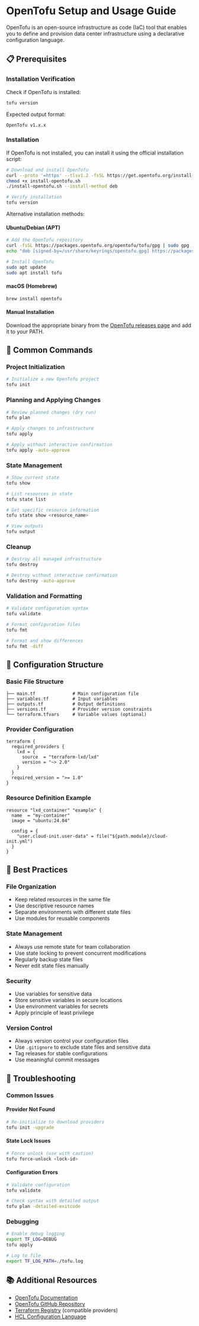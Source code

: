 # OpenTofu Setup and Usage Guide

OpenTofu is an open-source infrastructure as code (IaC) tool that enables you to define and provision data center infrastructure using a declarative configuration language.

## 📋 Prerequisites

### Installation Verification

Check if OpenTofu is installed:

```bash
tofu version
```

Expected output format:

```text
OpenTofu v1.x.x
```

### Installation

If OpenTofu is not installed, you can install it using the official installation script:

```bash
# Download and install OpenTofu
curl --proto '=https' --tlsv1.2 -fsSL https://get.opentofu.org/install-opentofu.sh -o install-opentofu.sh
chmod +x install-opentofu.sh
./install-opentofu.sh --install-method deb

# Verify installation
tofu version
```

Alternative installation methods:

#### Ubuntu/Debian (APT)

```bash
# Add the OpenTofu repository
curl -fsSL https://packages.opentofu.org/opentofu/tofu/gpg | sudo gpg --dearmor -o /usr/share/keyrings/opentofu.gpg
echo "deb [signed-by=/usr/share/keyrings/opentofu.gpg] https://packages.opentofu.org/opentofu/tofu/deb/ any main" | sudo tee /etc/apt/sources.list.d/opentofu.list

# Install OpenTofu
sudo apt update
sudo apt install tofu
```

#### macOS (Homebrew)

```bash
brew install opentofu
```

#### Manual Installation

Download the appropriate binary from the [OpenTofu releases page](https://github.com/opentofu/opentofu/releases) and add it to your PATH.

## 🚀 Common Commands

### Project Initialization

```bash
# Initialize a new OpenTofu project
tofu init
```

### Planning and Applying Changes

```bash
# Review planned changes (dry run)
tofu plan

# Apply changes to infrastructure
tofu apply

# Apply without interactive confirmation
tofu apply -auto-approve
```

### State Management

```bash
# Show current state
tofu show

# List resources in state
tofu state list

# Get specific resource information
tofu state show <resource_name>

# View outputs
tofu output
```

### Cleanup

```bash
# Destroy all managed infrastructure
tofu destroy

# Destroy without interactive confirmation
tofu destroy -auto-approve
```

### Validation and Formatting

```bash
# Validate configuration syntax
tofu validate

# Format configuration files
tofu fmt

# Format and show differences
tofu fmt -diff
```

## 🔧 Configuration Structure

### Basic File Structure

```text
├── main.tf              # Main configuration file
├── variables.tf         # Input variables
├── outputs.tf           # Output definitions
├── versions.tf          # Provider version constraints
└── terraform.tfvars     # Variable values (optional)
```

### Provider Configuration

```hcl
terraform {
  required_providers {
    lxd = {
      source  = "terraform-lxd/lxd"
      version = "~> 2.0"
    }
  }
  required_version = ">= 1.0"
}
```

### Resource Definition Example

```hcl
resource "lxd_container" "example" {
  name  = "my-container"
  image = "ubuntu:24.04"

  config = {
    "user.cloud-init.user-data" = file("${path.module}/cloud-init.yml")
  }
}
```

## 🎯 Best Practices

### File Organization

- Keep related resources in the same file
- Use descriptive resource names
- Separate environments with different state files
- Use modules for reusable components

### State Management

- Always use remote state for team collaboration
- Use state locking to prevent concurrent modifications
- Regularly backup state files
- Never edit state files manually

### Security

- Use variables for sensitive data
- Store sensitive variables in secure locations
- Use environment variables for secrets
- Apply principle of least privilege

### Version Control

- Always version control your configuration files
- Use `.gitignore` to exclude state files and sensitive data
- Tag releases for stable configurations
- Use meaningful commit messages

## 🐛 Troubleshooting

### Common Issues

#### Provider Not Found

```bash
# Re-initialize to download providers
tofu init -upgrade
```

#### State Lock Issues

```bash
# Force unlock (use with caution)
tofu force-unlock <lock-id>
```

#### Configuration Errors

```bash
# Validate configuration
tofu validate

# Check syntax with detailed output
tofu plan -detailed-exitcode
```

### Debugging

```bash
# Enable debug logging
export TF_LOG=DEBUG
tofu apply

# Log to file
export TF_LOG_PATH=./tofu.log
```

## 📚 Additional Resources

- [OpenTofu Documentation](https://opentofu.org/docs/)
- [OpenTofu GitHub Repository](https://github.com/opentofu/opentofu)
- [Terraform Registry](https://registry.terraform.io/) (compatible providers)
- [HCL Configuration Language](https://developer.hashicorp.com/terraform/language)
